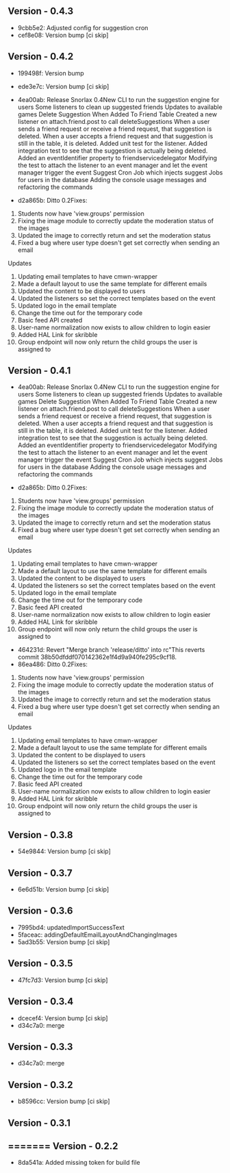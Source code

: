 Version - 0.4.3
----

- 9cbb5e2: Adjusted config for suggestion cron
- cef8e08: Version bump [ci skip]

Version - 0.4.2
----

- 199498f: Version bump
- ede3e7c: Version bump [ci skip]
- 4ea00ab: Release Snorlax 0.4New CLI to run the suggestion engine for users
Some listeners to clean up suggested friends
Updates to available games
Delete Suggestion When Added To Friend Table
Created a new listener on attach.friend.post to call deleteSuggestions
When a user sends a friend request or receive a friend request, that suggestion is deleted.
When a user accepts a friend request and that suggestion is still in the table, it is deleted.
Added unit test for the listener.
Added integration test to see that the suggestion is actually being deleted.
Added an eventIdentifier property to friendservicedelegator
Modifying the test to attach the listener to an event manager and let the event manager trigger the event
Suggest Cron Job which injects suggest Jobs for users in the database
Adding the console usage messages and refactoring the commands

- d2a865b: Ditto 0.2Fixes:

1. Students now have 'view.groups' permission
2. Fixing the image module to correctly update the moderation status of the images
3. Updated the image to correctly return and set the moderation status
4. Fixed a bug where user type doesn't get set correctly when sending an email

Updates

1. Updating email templates to have cmwn-wrapper
2. Made a default layout to use the same template for different emails
3. Updated the content to be displayed to users
4. Updated the listeners so set the correct templates based on the event
5. Updated logo in the email template
6. Change the time out for the temporary code
7. Basic feed API created
8. User-name normalization now exists to allow children to login easier
9. Added HAL Link for skribble
10. Group endpoint will now only return the child groups the user is assigned to

Version - 0.4.1
----

- 4ea00ab: Release Snorlax 0.4New CLI to run the suggestion engine for users
Some listeners to clean up suggested friends
Updates to available games
Delete Suggestion When Added To Friend Table
Created a new listener on attach.friend.post to call deleteSuggestions
When a user sends a friend request or receive a friend request, that suggestion is deleted.
When a user accepts a friend request and that suggestion is still in the table, it is deleted.
Added unit test for the listener.
Added integration test to see that the suggestion is actually being deleted.
Added an eventIdentifier property to friendservicedelegator
Modifying the test to attach the listener to an event manager and let the event manager trigger the event
Suggest Cron Job which injects suggest Jobs for users in the database
Adding the console usage messages and refactoring the commands

- d2a865b: Ditto 0.2Fixes:

1. Students now have 'view.groups' permission
2. Fixing the image module to correctly update the moderation status of the images
3. Updated the image to correctly return and set the moderation status
4. Fixed a bug where user type doesn't get set correctly when sending an email

Updates

1. Updating email templates to have cmwn-wrapper
2. Made a default layout to use the same template for different emails
3. Updated the content to be displayed to users
4. Updated the listeners so set the correct templates based on the event
5. Updated logo in the email template
6. Change the time out for the temporary code
7. Basic feed API created
8. User-name normalization now exists to allow children to login easier
9. Added HAL Link for skribble
10. Group endpoint will now only return the child groups the user is assigned to

- 464231d: Revert "Merge branch 'release/ditto' into rc"This reverts commit 38b50dfddf070142362e1f4d9a940fe295c9cf18.
- 86ea486: Ditto 0.2Fixes:

1. Students now have 'view.groups' permission
2. Fixing the image module to correctly update the moderation status of the images
3. Updated the image to correctly return and set the moderation status
4. Fixed a bug where user type doesn't get set correctly when sending an email

Updates

1. Updating email templates to have cmwn-wrapper
2. Made a default layout to use the same template for different emails
3. Updated the content to be displayed to users
4. Updated the listeners so set the correct templates based on the event
5. Updated logo in the email template
6. Change the time out for the temporary code
7. Basic feed API created
8. User-name normalization now exists to allow children to login easier
9. Added HAL Link for skribble
10. Group endpoint will now only return the child groups the user is assigned to

Version - 0.3.8
----

- 54e9844: Version bump [ci skip]

Version - 0.3.7
----

- 6e6d51b: Version bump [ci skip]

Version - 0.3.6
----

- 7995bd4: updatedImportSuccessText
- 5faceac: addingDefaultEmailLayoutAndChangingImages
- 5ad3b55: Version bump [ci skip]

Version - 0.3.5
----

- 47fc7d3: Version bump [ci skip]

Version - 0.3.4
----

- dcecef4: Version bump [ci skip]
- d34c7a0: merge

Version - 0.3.3
----

- d34c7a0: merge

Version - 0.3.2
----

- b8596cc: Version bump [ci skip]

Version - 0.3.1
----

=======
Version - 0.2.2
----

- 8da541a: Added missing token for build file
